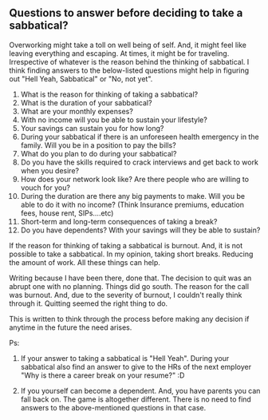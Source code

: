 ## Questions to answer before deciding to take a sabbatical?

Overworking might take a toll on well being of self. And, it might feel like leaving everything and escaping. At times, it might be for traveling. Irrespective of whatever is the reason behind the thinking of sabbatical. I think finding answers to the below-listed questions might help in figuring out "Hell Yeah, Sabbatical" or "No, not yet".  

1. What is the reason for thinking of taking a sabbatical?
2. What is the duration of your sabbatical?
3. What are your monthly expenses?
4. With no income will you be able to sustain your lifestyle?
5. Your savings can sustain you for how long?
6.  During your sabbatical if there is an unforeseen health emergency in the family. Will you be in a position to pay the bills?
7.  What do you plan to do during your sabbatical?
8. Do you have the skills required to crack interviews and get back to work when you desire?
9. How does your network look like? Are there people who are willing to vouch for you?
10. During the duration are there any big payments to make. Will you be able to do it with no income? (Think Insurance premiums, education fees, house rent, SIPs....etc)
11. Short-term and long-term consequences of taking a break?
12. Do you have dependents? With your savings will they be able to sustain?

If the reason for thinking of taking a sabbatical is burnout. And, it is not possible to take a sabbatical. In my opinion, taking short breaks. Reducing the amount of work. All these things can help. 

Writing because I have been there, done that. The decision to quit was an abrupt one with no planning. Things did go south. The reason for the call was burnout. And, due to the severity of burnout, I couldn't really think through it. Quitting seemed the right thing to do.

This is written to think through the process before making any decision if anytime in the future the need arises.  

Ps: 

1. If your answer to taking a sabbatical is "Hell Yeah". During your sabbatical also find an answer to give to the HRs of the next employer "Why is there a career break on your resume?" :D 

2. If you yourself can become a dependent. And, you have parents you can fall back on. The game is altogether different. There is no need to find answers to the above-mentioned questions in that case.